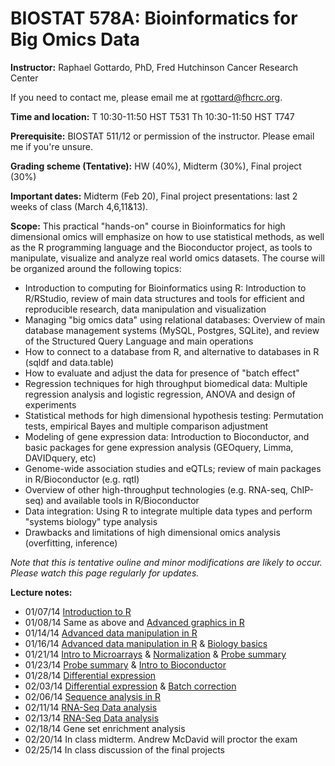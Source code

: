 BIOSTAT 578A: Bioinformatics for Big Omics Data
===============================================

**Instructor:** Raphael Gottardo, PhD, Fred Hutchinson Cancer Research Center

If you need to contact me, please email me at <rgottard@fhcrc.org>.

**Time and location:**
T	10:30-11:50	HST T531
Th	10:30-11:50	HST T747

**Prerequisite:** BIOSTAT 511/12 or permission of the instructor. Please email me if you're unsure.

**Grading scheme (Tentative):** HW (40%), Midterm (30%), Final project (30%)

**Important dates:** Midterm (Feb 20), Final project presentations: last 2 weeks of class (March 4,6,11&13).

**Scope:** This practical "hands-on" course in Bioinformatics for high dimensional omics will emphasize on how to use statistical methods, as well as the R programming language and the Bioconductor project, as tools to manipulate, visualize and analyze real world omics datasets. The course will be organized around the following topics:
- Introduction to computing for Bioinformatics using R: Introduction to R/RStudio, review of main data structures and tools for efficient and reproducible research, data manipulation and visualization
- Managing "big omics data" using relational databases: Overview of main database management systems (MySQL, Postgres, SQLite), and review of the Structured Query Language and main operations
- How to connect to a database from R, and alternative to databases in R (sqldf and data.table)
- How to evaluate and adjust the data for presence of "batch effect"
- Regression techniques for high throughput biomedical data: Multiple regression analysis and logistic regression, ANOVA and design of experiments
- Statistical methods for high dimensional hypothesis testing: Permutation tests, empirical Bayes and multiple comparison adjustment
- Modeling of gene expression data: Introduction to Bioconductor, and basic packages for gene expression analysis (GEOquery, Limma, DAVIDquery, etc)
- Genome-wide association studies and eQTLs; review of main packages in R/Bioconductor (e.g. rqtl)
- Overview of other high-throughput technologies (e.g. RNA-seq, ChIP-seq) and available tools in R/Bioconductor
- Data integration: Using R to integrate multiple data types and perform "systems biology" type analysis
- Drawbacks and limitations of high dimensional omics analysis (overfitting, inference)

*Note that this is tentative ouline and minor modifications are likely to occur. Please watch this page regularly for updates.*

**Lecture notes:**

- 01/07/14 [Introduction to R](https://github.com/raphg/Biostat-578/blob/master/Introduction_to_R.Rpres) 
- 01/08/14 Same as above and [Advanced graphics in R](https://github.com/raphg/Biostat-578/blob/master/Advanced_graphics_in_R.Rpres)
- 01/14/14 [Advanced data manipulation in R](https://github.com/raphg/Biostat-578/blob/master/Advanced_data_manipulation.Rpres)
- 01/16/14 [Advanced data manipulation in R](https://github.com/raphg/Biostat-578/blob/master/Advanced_data_manipulation.Rpres) & [Biology basics](https://github.com/raphg/Biostat-578/blob/master/Biology_basics.Rpres) 
- 01/21/14 [Intro to Microarrays](https://github.com/raphg/Biostat-578/blob/master/Microarrays.Rpres) & [Normalization](https://github.com/raphg/Biostat-578/blob/master/Normalization.Rpres) & [Probe summary](https://github.com/raphg/Biostat-578/blob/master/Probe_summary.Rpres)
- 01/23/14 [Probe summary](https://github.com/raphg/Biostat-578/blob/master/Probe_summary.Rpres) & [Intro to Bioconductor](https://github.com/raphg/Biostat-578/blob/master/Bioconductor_intro.Rpres)
- 01/28/14 [Differential expression](https://github.com/raphg/Biostat-578/blob/master/Differential_expression.Rpres) 
- 02/03/14 [Differential expression](https://github.com/raphg/Biostat-578/blob/master/Differential_expression.Rpres) & [Batch correction](https://github.com/raphg/Biostat-578/blob/master/Batch_effects.Rpres)
- 02/06/14 [Sequence analysis in R](Sequence_analysis.Rpres)
- 02/11/14 [RNA-Seq Data analysis](RNA-seq.Rpres)
- 02/13/14 [RNA-Seq Data analysis](RNA-seq.Rpres)
- 02/18/14 Gene set enrichment analysis
- 02/20/14 In class midterm. Andrew McDavid will proctor the exam
- 02/25/14 In class discussion of the final projects
